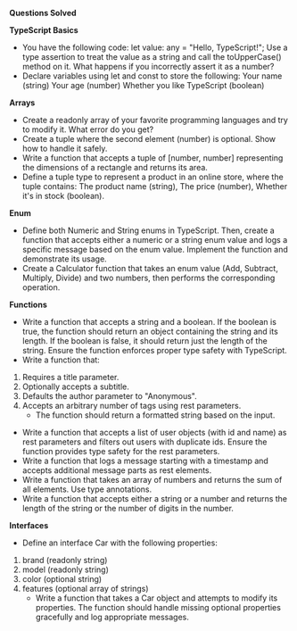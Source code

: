**Questions Solved**

**TypeScript Basics**
* You have the following code:
let value: any = "Hello, TypeScript!";
Use a type assertion to treat the value as a string and call the toUpperCase() method on it.
What happens if you incorrectly assert it as a number?
* Declare variables using let and const to store the following:
Your name (string)
Your age (number)
Whether you like TypeScript (boolean)

**Arrays**
* Create a readonly array of your favorite programming languages and try to modify it. What error do you get?
* Create a tuple where the second element (number) is optional. Show how to handle it safely.
* Write a function that accepts a tuple of [number, number] representing the dimensions of a rectangle and returns its area.
* Define a tuple type to represent a product in an online store, where the tuple contains:
The product name (string), The price (number), Whether it's in stock (boolean).

**Enum**
* Define both Numeric and String enums in TypeScript. Then, create a function that accepts either a numeric or a string enum value and logs a specific message based on the enum value. Implement the function and demonstrate its usage.
* Create a Calculator function that takes an enum value (Add, Subtract, Multiply, Divide) and two numbers, then performs the corresponding operation.

**Functions**
* Write a function that accepts a string and a boolean. If the boolean is true, the function should return an object containing the string and its length. If the boolean is false, it should return just the length of the string. Ensure the function enforces proper type safety with TypeScript.
* Write a function that:
1. Requires a title parameter.
2. Optionally accepts a subtitle.
3. Defaults the author parameter to "Anonymous".
4. Accepts an arbitrary number of tags using rest parameters.
    - The function should return a formatted string based on the input.
* Write a function that accepts a list of user objects (with id and name) as rest parameters and filters out users with duplicate ids. Ensure the function provides type safety for the rest parameters.
* Write a function that logs a message starting with a timestamp and accepts additional message parts as rest elements.
* Write a function that takes an array of numbers and returns the sum of all elements. Use type annotations.
* Write a function that accepts either a string or a number and returns the length of the string or the number of digits in the number.

**Interfaces**
* Define an interface Car with the following properties:
1. brand (readonly string)
2. model (readonly string)
3. color (optional string)
4. features (optional array of strings)
    - Write a function that takes a Car object and attempts to modify its properties. The function should handle missing optional properties gracefully and log appropriate messages.







